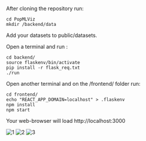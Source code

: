 After cloning the repository run:

```
cd PopMLViz
mkdir /backend/data
```

Add your datasets to public/datasets.

Open a terminal and run :

```
cd backend/
source flaskenv/bin/activate
pip install -r flask_req.txt
./run
```

Open another terminal and on the /frontend/ folder run:

```
cd frontend/
echo "REACT_APP_DOMAIN=localhost" > .flaskenv
npm install
npm start
```

Your web-browser will load http://localhost:3000

![1](https://github.com/Keivin98/VisualizePlots/blob/main/1.png?raw=true)
![2](https://github.com/Keivin98/VisualizePlots/blob/main/2.png?raw=true)
![3](https://github.com/Keivin98/VisualizePlots/blob/main/3.png?raw=true)
